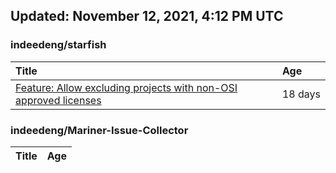 ## Updated: November 12, 2021, 4:12 PM UTC


### indeedeng/starfish
|**Title**|**Age**|
|:----|:----|
|[Feature: Allow excluding projects with non-OSI approved licenses](https://github.com/indeedeng/starfish/issues/126)|18&nbsp;days|


### indeedeng/Mariner-Issue-Collector
|**Title**|**Age**|
|:----|:----|